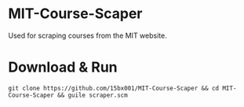 # MIT-Course-Scaper
Used for scraping courses from the MIT website.


# Download & Run
```
git clone https://github.com/15bx001/MIT-Course-Scaper && cd MIT-Course-Scaper && guile scraper.scm
```
